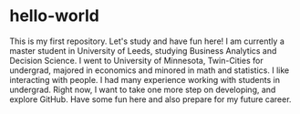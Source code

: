 # hello-world
This is my first repository. Let's study and have fun here!
I am currently a master student in University of Leeds, studying Business Analytics and Decision Science. 
I went to University of Minnesota, Twin-Cities for undergrad, majored in economics and minored in math and statistics. 
I like interacting with people. I had many experience working with students in undergrad. 
Right now, I want to take one more step on developing, and explore GitHub. Have some fun here and also prepare for my future career. 
